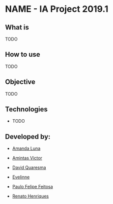 # NAME - IA Project 2019.1

## What is
TODO

## How to use
TODO

## Objective
TODO

## Technologies
* TODO 

## Developed by:
* [Amanda Luna](https://github.com/avdLuna)

* [Amintas Victor](https://github.com/amintasvrp)

* [David Quaresma](https://github.com/dfquaresma)

* [Evelinne](https://github.com/evelinnec)

* [Paulo Felipe Feitosa](https://github.com/paulofelipefeitosa)

* [Renato Henriques](https://github.com/renatodh)
